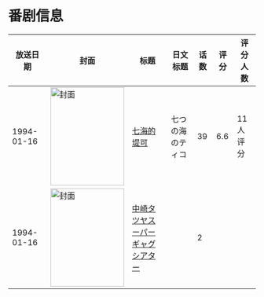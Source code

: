 # 番剧信息

|放送日期|封面|标题|日文标题|话数|评分|评分人数|
|---|---|---|---|---|---|---|
|1994-01-16|<img src="https://lain.bgm.tv/pic/cover/c/d6/44/80237_LeIBi.jpg" alt="封面" style="width:150px;height:200px;object-fit:cover;">|[七海的堤可](https://bangumi.tv/subject/80237)|七つの海のティコ|39|6.6|11人评分|
|1994-01-16|<img src="https://lain.bgm.tv/pic/cover/c/e0/22/311139_663mU.jpg" alt="封面" style="width:150px;height:200px;object-fit:cover;">|[中崎タツヤスーパー ギャグシアター](https://bangumi.tv/subject/311139)||2|||
